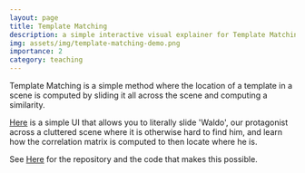 ```yaml
---
layout: page
title: Template Matching
description: a simple interactive visual explainer for Template Matching
img: assets/img/template-matching-demo.png
importance: 2
category: teaching
---
```


Template Matching is a simple method where the location of a template in a scene is computed by sliding it all across the scene and computing a similarity. 

[Here](https://github.com/amithjkamath/template-matching) is a simple UI that allows you to literally slide 'Waldo', our protagonist across a cluttered scene where it is otherwise hard to find him, and learn how the correlation matrix is computed to then locate where he is. 

See [Here](https://github.com/amithjkamath/template-matching) for the repository and the code that makes this possible.

